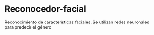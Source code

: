 # Reconocedor-facial
Reconocimiento de características faciales. Se utilizan redes neuronales para predecir el género 
